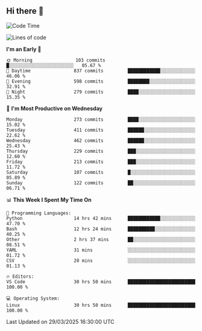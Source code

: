 ## Hi there 👋

<!--
**Wangmerlyn/Wangmerlyn** is a ✨ _special_ ✨ repository because its `README.md` (this file) appears on your GitHub profile.

Here are some ideas to get you started:

- 🔭 I’m currently working on ...
- 🌱 I’m currently learning ...
- 👯 I’m looking to collaborate on ...
- 🤔 I’m looking for help with ...
- 💬 Ask me about ...
- 📫 How to reach me: ...
- 😄 Pronouns: ...
- ⚡ Fun fact: ...
-->
<!--START_SECTION:waka-->
![Code Time](http://img.shields.io/badge/Code%20Time-137%20hrs%2055%20mins-blue)

![Lines of code](https://img.shields.io/badge/From%20Hello%20World%20I%27ve%20Written-8.9%20million%20lines%20of%20code-blue)

**I'm an Early 🐤** 

```text
🌞 Morning                103 commits         █░░░░░░░░░░░░░░░░░░░░░░░░   05.67 % 
🌆 Daytime                837 commits         ████████████░░░░░░░░░░░░░   46.06 % 
🌃 Evening                598 commits         ████████░░░░░░░░░░░░░░░░░   32.91 % 
🌙 Night                  279 commits         ████░░░░░░░░░░░░░░░░░░░░░   15.35 % 
```
📅 **I'm Most Productive on Wednesday** 

```text
Monday                   273 commits         ████░░░░░░░░░░░░░░░░░░░░░   15.02 % 
Tuesday                  411 commits         ██████░░░░░░░░░░░░░░░░░░░   22.62 % 
Wednesday                462 commits         ██████░░░░░░░░░░░░░░░░░░░   25.43 % 
Thursday                 229 commits         ███░░░░░░░░░░░░░░░░░░░░░░   12.60 % 
Friday                   213 commits         ███░░░░░░░░░░░░░░░░░░░░░░   11.72 % 
Saturday                 107 commits         █░░░░░░░░░░░░░░░░░░░░░░░░   05.89 % 
Sunday                   122 commits         ██░░░░░░░░░░░░░░░░░░░░░░░   06.71 % 
```


📊 **This Week I Spent My Time On** 

```text
💬 Programming Languages: 
Python                   14 hrs 42 mins      ████████████░░░░░░░░░░░░░   47.70 % 
Bash                     12 hrs 24 mins      ██████████░░░░░░░░░░░░░░░   40.25 % 
Other                    2 hrs 37 mins       ██░░░░░░░░░░░░░░░░░░░░░░░   08.51 % 
YAML                     31 mins             ░░░░░░░░░░░░░░░░░░░░░░░░░   01.72 % 
CSV                      20 mins             ░░░░░░░░░░░░░░░░░░░░░░░░░   01.13 % 

🔥 Editors: 
VS Code                  30 hrs 50 mins      █████████████████████████   100.00 % 

💻 Operating System: 
Linux                    30 hrs 50 mins      █████████████████████████   100.00 % 
```


 Last Updated on 29/03/2025 16:30:00 UTC
<!--END_SECTION:waka-->
